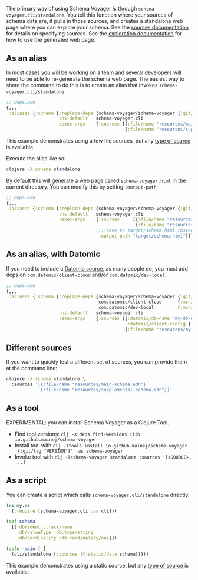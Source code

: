 The primary way of using Schema Voyager is through `schema-voyager.cli/standalone`.
You tell this function where your sources of schema data are, it pulls in those sources, and creates a standalone web page where you can explore your schema.
See the [sources documentation](doc/sources.md) for details on specifying sources.
See the [exploration documentation](doc/exploring-and-sharing.md) for how to use the generated web page.

## As an alias

In most cases you will be working on a team and several developers will need to be able to re-generate the schema web page.
The easiest way to share the command to do this is to create an alias that invokes `schema-voyager.cli/standalone`.

```clojure
;; deps.edn
{,,,
 :aliases {:schema {:replace-deps {schema-voyager/schema-voyager {:git/tag "..." :git/sha "..."}}
                    :ns-default   schema-voyager.cli
                    :exec-args    {:sources [{:file/name "resources/main-schema.edn"}
                                             {:file/name "resources/supplemental-schema.edn"}]}}}}
```

This example demonstrates using a few file sources, but any [type of source](doc/sources.md) is available.

Execute the alias like so:

```sh
clojure -X:schema standalone
```

By default this will generate a web page called `schema-voyager.html` in the current directory.
You can modify this by setting `:output-path`:

```clojure
;; deps.edn
{,,,
 :aliases {:schema {:replace-deps {schema-voyager/schema-voyager {:git/tag "..." :git/sha "..."}}
                    :ns-default   schema-voyager.cli
                    :exec-args    {:sources     [{:file/name "resources/main-schema.edn"}
                                                 {:file/name "resources/supplemental-schema.edn"}]
                                   ;; save to target/schema.html instead
                                   :output-path "target/schema.html"}}}}
```

## As an alias, with Datomic

If you need to include a [Datomic source](doc/sources.md#Datomic-source), as many people do, you must add deps on `com.datomic/client-cloud` and/or `com.datomic/dev-local`.

```clojure
;; deps.edn
{,,,
 :aliases {:schema {:replace-deps {schema-voyager/schema-voyager {:git/tag "..." :git/sha "..."}
                                   com.datomic/client-cloud      {:mvn/version "0.8.113"}
                                   com.datomic/dev-local         {:mvn/version "0.9.235"}}
                    :ns-default   schema-voyager.cli
                    :exec-args    {:sources [{:datomic/db-name "my-db-name",
                                              :datomic/client-config {:server-type :dev-local, :system "my-system"}}
                                             {:file/name "resources/my-supplemental-schema.edn"}]}}}}
```

## Different sources

If you want to quickly test a different set of sources, you can provide them at the command line:

```sh
clojure -X:schema standalone \
  :sources '[{:file/name "resources/main-schema.edn"}
             {:file/name "resources/supplemental-schema.edn"}]'
```

## As a tool

EXPERIMENTAL: you can install Schema Voyager as a Clojure Tool.

* Find tool versions: `clj -X:deps find-versions :lib io.github.mainej/schema-voyager`
* Install tool with `clj -Ttools install io.github.mainej/schema-voyager '{:git/tag "VERSION"}' :as schema-voyager`
* Invoke tool with `clj -Tschema-voyager standalone :sources '[<SOURCE>, ...]`

## As a script

You can create a script which calls `schema-voyager.cli/standalone` directly.

```clojure
(ns my.ns
  (:require [schema-voyager.cli :as cli]))

(def schema
  [{:db/ident :track/name
    :db/valueType :db.type/string
    :db/cardinality :db.cardinality/one}])

(defn -main [_]
  (cli/standalone {:sources [{:static/data schema}]}))
```

This example demonstrates using a static source, but any [type of source](doc/sources.md) is available.
